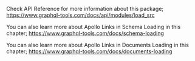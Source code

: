 Check API Reference for more information about this package;
https://www.graphql-tools.com/docs/api/modules/load_src

You can also learn more about Apollo Links in Schema Loading in this chapter;
https://www.graphql-tools.com/docs/schema-loading

You can also learn more about Apollo Links in Documents Loading in this chapter;
https://www.graphql-tools.com/docs/documents-loading
